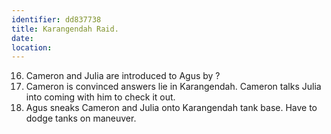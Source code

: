 ```yaml
---
identifier: dd837738
title: Karangendah Raid.
date:  
location: 
---
```


16. Cameron and Julia are introduced to Agus by ?
17. Cameron is convinced answers lie in Karangendah. Cameron talks Julia
    into coming with him to check it out.
18. Agus sneaks Cameron and Julia onto Karangendah tank base. Have to
    dodge tanks on maneuver.
